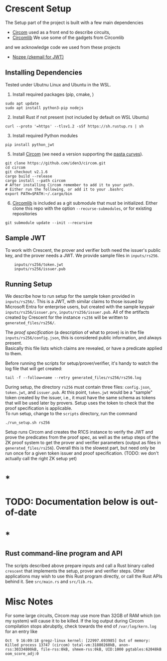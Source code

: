 
# Crescent Setup


The Setup part of the project is built with a few main dependencies

- [Circom](https://github.com/iden3/circom) used as a front end to describe circuits,
- [Circomlib](https://github.com/iden3/circomlib) We use some of the gadgets from Circomlib


and we acknowledge code we used from these projects 
- [Nozee (zkemail for JWT)](https://github.com/sehyunc/nozee) 


## Installing Dependencies
Tested under Ubutnu Linux and Ubuntu in the WSL.

1. Install required packages (pip, cmake, )
```
sudo apt update
sudo apt install python3-pip nodejs
```

2. Install Rust if not present (not included by default on WSL Ubuntu)
```
curl --proto '=https' --tlsv1.2 -sSf https://sh.rustup.rs | sh
```

3. Install required Python modules
```
pip install python_jwt
```

5. Install [Circom](https://github.com/iden3/circom) (we need a version supporting the [pasta curves](https://github.com/zcash/pasta_curves)).

```
git clone https://github.com/iden3/circom.git
cd circom
git checkout v2.1.6
cargo build --release
cargo install --path circom
# After installing Circom remember to add it to your path.
# Either run the following, or add it to your .bashrc
export PATH=$PATH:~/.cargo/bin
```

6. [Circomlib](https://github.com/iden3/circomlib) is included as a git submodule that must be initialized. 
Either clone this repo with the option `--recurse-submodules`, or for existing repositories
```
git submodule update --init --recursive
```


## Sample JWT
To work with Crescent, the prover and verifier both need the issuer's public key, and the prover needs a JWT. 
We provide sample files in `inputs/rs256`.
```
    inputs/rs256/token.jwt
    inputs/rs256/issuer.pub
```

## Running Setup
We describe how to run setup for the sample token provided in `inputs/rs256/`.  This is a JWT, with similar claims to those issued by Microsoft Entra for enterprise users, but created with the sample keypair `inputs/rs256/issuer.prv`, `inputs/rs256/issuer.pub`.
All of the artifacts created by Crescent for the instance  `rs256` will be written to `generated_files/rs256/`. 

The *proof specification* (a description of what to prove) is in the file `inputs/rs256/config.json`, 
this is considered public information, and always present.  
Basically this file lists which claims are revealed, or have a predicate applied to them.

Before running the scripts for setup/prover/verifier, it's handy to watch the log file that will get created:
```
tail -f --follow=name --retry generated_files/rs256/rs256.log
```

During setup, the directory `rs256` must contain three files: `config.json`, `token.jwt`, and `issuer.pub`. 
At this point, `token.jwt` would be a "sample" token created by the issuer, i.e., it must have the same schema as tokens that will
be used later by provers.  Setup uses the token to check that the proof specification is applicable.  
To run setup, change to the `scripts` directory, run the command
```
./run_setup.sh rs256
```
Setup runs Circom and creates the R1CS instance to verify the JWT and prove the predicates from the proof spec, as well
as the setup steps of the ZK proof system to get the prover and verifier parameters (output as files in `generated_files/rs256`). 
Overall this is the slowest part, but need only be run once for a given token issuer and proof specification. 
(TODO: we don't actually call the right ZK setup yet)

# *
# TODO: Documentation below is out-of-date
# *


## Rust command-line program and API
The scripts described above prepare inputs and call a Rust binary called `crescent` that implements the setup, prover and verifier steps. Other applications may wish to 
use this Rust program directly, or call the Rust APIs behind it. See `src/main.rs` and `src/lib.rs`. 


# Misc Notes
For some large circuits, Circom may use more than 32GB of RAM which (on my system) will cause it to be killed. 
If the log output during Circom compilation stops abrubptly, check towards the end of `/var/log/kern.log`
for an entry like 
```
Oct  9 16:09:18 gregz-linux kernel: [22997.693985] Out of memory: Killed process 13747 (circom) total-vm:31880260kB, anon-rss:30334800kB, file-rss:0kB, shmem-rss:0kB, UID:1000 pgtables:62048kB oom_score_adj:0
```


